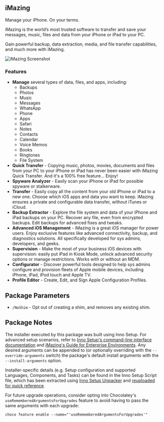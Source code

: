 ## iMazing

Manage your iPhone. On your terms.

iMazing is the world’s most trusted software to transfer and save your messages, music, files and data from your iPhone or iPad to your PC.

Gain powerful backup, data extraction, media, and file transfer capabilities, and much more with iMazing.

![iMazing Screenshot](https://cdn.jsdelivr.net/gh/brogers5/chocolatey-package-imazing@b998cb9444ea04affbfa1d25aec3acf27bd71341/Screenshot.png)

### Features

* **Manage** several types of data, files, and apps, including:
  * Backups
  * Photos
  * Music
  * Messages
  * WhatsApp
  * Phone
  * Apps
  * Safari
  * Notes
  * Contacts
  * Calendar
  * Voice Memos
  * Books
  * Ringtones
  * File System
* **Quick Transfer** - Copying music, photos, movies, documents and files from your PC to your iPhone or iPad has never been easier with iMazing Quick Transfer. And it's a 100% free feature... Enjoy!
* **Spyware Analyzer** - Easily scan your iPhone or iPad for possible spyware or stalkerware.
* **Transfer** - Easily copy all the content from your old iPhone or iPad to a new one. Choose which iOS apps and data you want to keep. iMazing ensures a private and configurable data transfer, without iTunes or iCloud.
* **Backup Extractor** - Explore the file system and data of your iPhone and iPad backups on your PC. Recover any file, even from encrypted backups. Edit backups for advanced fixes and tweaks.
* **Advanced iOS Management** - iMazing is a great iOS manager for power users. Enjoy exclusive features like advanced connectivity, backup, and diagnostics solutions. All specifically developed for sys admins, developers, and geeks.
* **Supervision** - Make the most of your business iOS devices with supervision: easily put iPad in Kiosk Mode, unlock advanced security options or manage restrictions. Works with or without an MDM.
* **Configurator** - Discover powerful tools designed to help sys admins configure and provision fleets of Apple mobile devices, including iPhone, iPad, iPod touch and Apple TV.
* **Profile Editor** - Create, Edit, and Sign Apple Configuration Profiles.

## Package Parameters

* `/NoShim` - Opt out of creating a shim, and removes any existing shim.

## Package Notes

The installer executed by this package was built using Inno Setup. For advanced setup scenarios, refer to [Inno Setup's command-line interface documentation](https://jrsoftware.org/ishelp/index.php?topic=setupcmdline) and [iMazing's Guide for Enterprise Environments](https://imazing.com/documentation/Install-Uninstall-iMazing-in-Enterprise-Environments.pdf). Any desired arguments can be appended to (or optionally overriding with the `--override-arguments` switch) the package's default install arguments with the `--install-arguments` option.

Installer-specific details (e.g. Setup configuration and supported Languages, Components, and Tasks) can be found in the Inno Setup Script file, which has been extracted using [Inno Setup Unpacker](https://community.chocolatey.org/packages/innounp) and [reuploaded for quick reference](https://github.com/brogers5/chocolatey-package-imazing/tree/v3.0.6.1/install_script.iss).

For future upgrade operations, consider opting into Chocolatey's `useRememberedArgumentsForUpgrades` feature to avoid having to pass the same arguments with each upgrade:

```shell
choco feature enable --name="'useRememberedArgumentsForUpgrades'"
```
